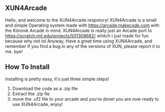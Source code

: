 ## XUN4Arcade

Hello, and welcome to the XUN4Arcade respotory!
XUN4Arcade is a small and simple Operating system made with https://arcade.makecode.com with the Kitronik Arcade in mind.
XUN4Arcade is really just an Arcade port to https://scratch.mit.edu/projects/501308682/ whitch i just made for fun because why not lol
Anyway, Have a great time using XUN4Arcade, and remember if you find a bug in any of the versions of XUN, please report it to me. bye!

## How To Install

installing is pretty easy, it's juat three simple steps!
1. Download the code as a .zip file
2. Extract the .zip fle
3. move the .uf2 file to your arcade
and you're done! you are now ready to use XUN4Arcade, enjoy!
